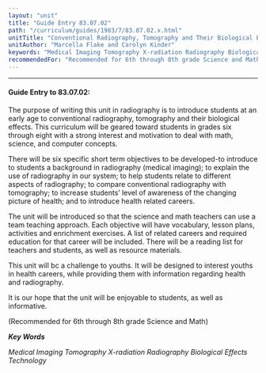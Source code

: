 ```yaml
---
layout: "unit"
title: "Guide Entry 83.07.02"
path: "/curriculum/guides/1983/7/83.07.02.x.html"
unitTitle: "Conventional Radiography, Tomography and Their Biological Effects"
unitAuthor: "Marcella Flake and Carolyn Kinder"
keywords: "Medical Imaging Tomography X-radiation Radiography Biological Effects Technology"
recommendedFor: "Recommended for 6th through 8th grade Science and Math"
---
```

<body>
<hr/>
<h4>
Guide Entry to 83.07.02:
</h4>
The purpose of writing this unit in radiography is to introduce students at an early age to conventional radiography, tomography and their biological effects.  This curriculum will be geared toward students in grades six through eight with a strong interest and motivation to deal with math, science, and computer concepts.
<p>
There will be six specific short term objectives to be developed-to introduce to students a background in radiography (medical imaging); to explain the use of radiography in our system; to help students relate to different aspects of radiography; to compare conventional radiography with tomography; to increase students’ level of awareness of the changing picture of health; and to introduce health related careers.
</p>
<p>
The unit will be introduced so that the science and math teachers can use a team teaching approach.  Each objective will have vocabulary, lesson plans, activities and enrichment exercises.  A list of related careers and required education for that career will be included. There will be a reading list for teachers and students, as well as resource materials.
</p>
<p>
This unit will bc a challenge to youths.  It will be designed to interest youths in health careers, while providing them with information regarding health and radiography.
</p>
<p>
It is our hope that the unit will be enjoyable to students, as well as informative.
</p>
<p>
(Recommended for 6th through 8th grade Science and Math)
</p>
<p>
<b>
<i>
Key Words
</i>
</b>
<br/>
</p>
<p>
<i>
Medical Imaging Tomography X-radiation Radiography Biological Effects Technology
</i>
</p>
</body>